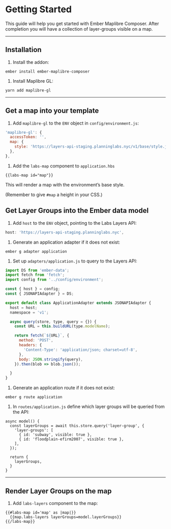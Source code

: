# Getting Started

This guide will help you get started with Ember Maplibre Composer. After completion you will have a collection of layer-groups visible on a map.

---

## Installation

1. Install the addon:
  ```
  ember install ember-maplibre-composer
  ```

1. Install Maplibre GL:
  ```
  yarn add maplibre-gl
  ```

---

## Get a map into your template

1. Add `maplibre-gl` to the `ENV` object in `config/environment.js`:
  ```js
  'maplibre-gl': {
    accessToken: '',
    map: {
      style: 'https://layers-api-staging.planninglabs.nyc/v1/base/style.json',
    },
  },
  ```

1. Add the `labs-map` component to `application.hbs`
  ```
  {{labs-map id="map"}}
  ```
  This will render a map with the environment’s base style.

  (Remember to give `#map` a height in your CSS.)

## Get Layer Groups into the Ember data model

1. Add `host` to the `ENV` object, pointing to the Labs Layers API:
  ```js
  host: 'https://layers-api-staging.planninglabs.nyc',
  ```

1. Generate an application adapter if it does not exist:
  ```
  ember g adapter application
  ```

1. Set up `adapters/application.js` to query to the Layers API:
  ```js
  import DS from 'ember-data';
  import fetch from 'fetch';
  import config from '../config/environment';

  const { host } = config;
  const { JSONAPIAdapter } = DS;

  export default class ApplicationAdapter extends JSONAPIAdapter {
    host = host;
    namespace = 'v1';

    async query(store, type, query = {}) {
      const URL = this.buildURL(type.modelName);

      return fetch(`${URL}`, {
        method: 'POST',
        headers: {
          'Content-Type': 'application/json; charset=utf-8',
        },
        body: JSON.stringify(query),
      }).then(blob => blob.json());

    }
  }
  ```

1. Generate an application route if it does not exist:
  ```
  ember g route application
  ```

1. In `routes/application.js` define which layer groups will be queried from the API:
  ```
  async model() {
    const layerGroups = await this.store.query('layer-group', {
      'layer-groups': [
        { id: 'subway', visible: true },
        { id: 'floodplain-efirm2007', visible: true },
      ],
    });

    return {
      layerGroups,
    }
  }
  ```

---

## Render Layer Groups on the map

1. Add `labs-layers` component to the map:
  ```
  {{#labs-map id='map' as |map|}}
    {{map.labs-layers layerGroups=model.layerGroups}}
  {{/labs-map}}
  ```
